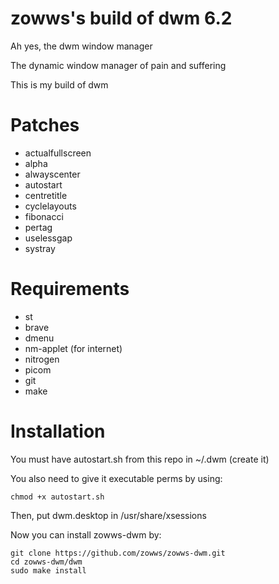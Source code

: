 # zowws's build of dwm 6.2
Ah yes, the dwm window manager

The dynamic window manager of pain and suffering 

This is my build of dwm
# Patches
* actualfullscreen
* alpha 
* alwayscenter
* autostart
* centretitle
* cyclelayouts
* fibonacci
* pertag
* uselessgap
* systray
# Requirements
* st
* brave
* dmenu
* nm-applet (for internet)
* nitrogen
* picom
* git
* make
# Installation
You must have autostart.sh from this repo in ~/.dwm (create it)

You also need to give it executable perms by using:
```
chmod +x autostart.sh
```
Then, put dwm.desktop in /usr/share/xsessions

Now you can install zowws-dwm by:
```
git clone https://github.com/zowws/zowws-dwm.git
cd zowws-dwm/dwm
sudo make install
```
